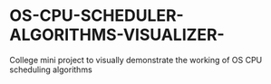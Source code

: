 # OS-CPU-SCHEDULER-ALGORITHMS-VISUALIZER-
College mini project to visually demonstrate the working of OS CPU scheduling algorithms 
